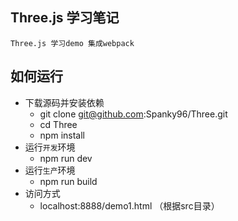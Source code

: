 ## Three.js 学习笔记
`Three.js 学习demo 集成webpack`

## 如何运行

* 下载源码并安装依赖
    *  git clone git@github.com:Spanky96/Three.git
    *  cd Three
    *  npm install
* 运行`开发`环境
  * npm run dev
* 运行`生产`环境
  * npm run build
* 访问方式
  * localhost:8888/demo1.html   （根据src目录）
